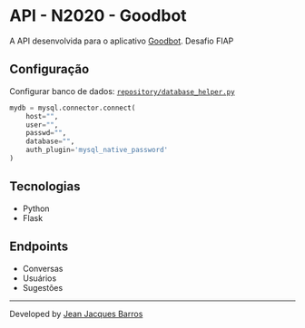 # API - N2020 - Goodbot

A API desenvolvida para o aplicativo [Goodbot](https://github.com/jjeanjacques10/n2020-mobile). Desafio FIAP

## Configuração

Configurar banco de dados: [`repository/database_helper.py`](./repository/database_helper.py)

``` py
mydb = mysql.connector.connect(
    host="",
    user="",
    passwd="",
    database="",
    auth_plugin='mysql_native_password'
)
```

## Tecnologias 

- Python
- Flask

## Endpoints

- Conversas
- Usuários
- Sugestões

---
Developed by [Jean Jacques Barros](https://github.com/jjeanjacques10)
